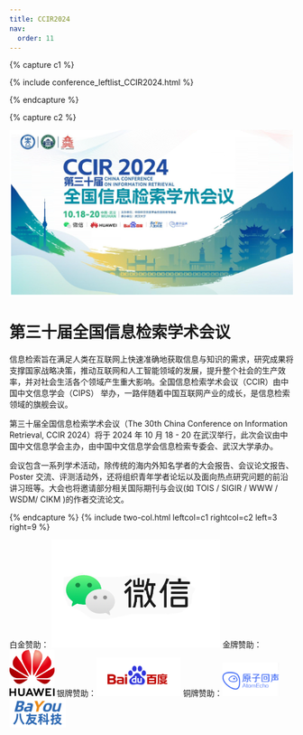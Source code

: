 ```yaml
---
title: CCIR2024
nav:
  order: 11
---
```


{% capture c1 %}

{% include conference_leftlist_CCIR2024.html %}

{% endcapture %}

{% capture c2 %}

<img src="./assets/main.png" style="width: 1200px;">

# <i class="fas fa-feather-alt"></i>第三十届全国信息检索学术会议

信息检索旨在满足人类在互联网上快速准确地获取信息与知识的需求，研究成果将支撑国家战略决策，推动互联网和人工智能领域的发展，提升整个社会的生产效率，并对社会生活各个领域产生重大影响。全国信息检索学术会议（CCIR）由中国中文信息学会（CIPS） 举办，一路伴随着中国互联网产业的成长，是信息检索领域的旗舰会议。

第三十届全国信息检索学术会议（The 30th China Conference on Information Retrieval, CCIR 2024）将于 2024 年 10 月 18 - 20 在武汉举行，此次会议由中国中文信息学会主办，由中国中文信息学会信息检索专委会、武汉大学承办。

会议包含一系列学术活动，除传统的海内外知名学者的大会报告、会议论文报告、Poster 交流、评测活动外，还将组织青年学者论坛以及面向热点研究问题的前沿讲习班等。大会也将邀请部分相关国际期刊与会议(如 TOIS / SIGIR / WWW / WSDM/ CIKM )的作者交流论文。

<p></p>

{% endcapture %}
{% include two-col.html leftcol=c1 rightcol=c2 left=3 right=9 %}

白金赞助： <img src="./assets/白金赞助-腾讯微信.png" style="width: 300px;"> 金牌赞助：<img src="./assets/金牌赞助-华为.jpg" style="width: 80px;"> 银牌赞助：<img src="./assets/银牌赞助-百度.png" style="width: 150px;"> 铜牌赞助：<img src="./assets/铜牌赞助-原子回声.png" style="width: 100px;"> <img src="./assets/铜牌赞助-八友科技.png" style="width: 100px;">

